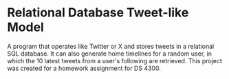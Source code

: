 # Relational Database Tweet-like Model
A program that operates like Twitter or X and stores tweets in a relational SQL database. It can also generate home timelines for a random user, in which the 10 latest tweets from a user's following are retrieved.
This project was created for a homework assignment for DS 4300.  
